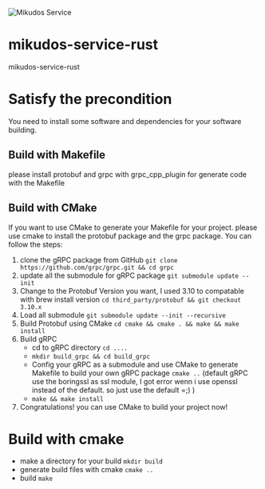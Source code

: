 ![Mikudos Service](https://img.shields.io/badge/MIKUDOS-GRPC--server-lightgrey?style=for-the-badge&logo=appveyor)

# mikudos-service-rust

mikudos-service-rust

# Satisfy the precondition

You need to install some software and dependencies for your software building.

## Build with Makefile

please install protobuf and grpc with grpc_cpp_plugin for generate code with the Makefile

## Build with CMake

If you want to use CMake to generate your Makefile for your project. please use cmake to install the protobuf package and the grpc package. You can follow the steps:

1. clone the gRPC package from GitHub `git clone https://github.com/grpc/grpc.git && cd grpc`
2. update all the submodule for gRPC package `git submodule update --init`
3. Change to the Protobuf Version you want, I used 3.10 to compatable with brew install version `cd third_party/protobuf && git checkout 3.10.x`
4. Load all submodule `git submodule update --init --recursive`
5. Build Protobuf using CMake `cd cmake && cmake . && make && make install`
6. Build gRPC
    - cd to gRPC directory `cd ....`
    - `mkdir build_grpc && cd build_grpc`
    - Config your gRPC as a submodule and use CMake to generate Makefile to build your own gRPC package `cmake ..` (default gRPC use the boringssl as ssl module, I got error wenn i use openssl instead of the default. so just use the default =;) )
    - `make && make install`
7. Congratulations! you can use CMake to build your project now!

# Build with cmake

-   make a directory for your build `mkdir build`
-   generate build files with cmake `cmake ..`
-   build `make`
